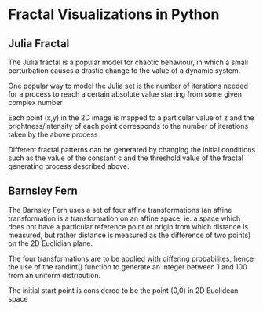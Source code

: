 # Fractal Visualizations in Python
## Julia Fractal

The Julia fractal is a popular model for chaotic behaviour, in which a small perturbation causes a drastic change to the value of a dynamic 
system.

One popular way to model the Julia set is the number of iterations needed for a process to reach a certain absolute value starting from some given complex number


Each point (x,y) in the 2D image is mapped to a particular value of z and the brightness/intensity of each point corresponds to the number of
iterations taken by the above process

Different fractal patterns can be generated by changing the initial conditions such as the value of the constant c and the threshold value of the fractal generating process described above.

## Barnsley Fern

The Barnsley Fern uses a set of four affine transformations (an affine transformation is a transformation on an affine space, ie. a space which does not have a particular reference point or origin from which distance is measured, but rather distance is measured as the difference of two points) on the 2D Euclidian plane. 

The four transformations are to be applied with differing probabilites, hence the use of the randint() function to generate an integer 
between 1 and 100 from an uniform distribution. 

The initial start point is considered to be the point (0,0) in 2D Euclidean space
